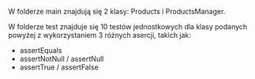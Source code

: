 W folderze main znajdują się 2 klasy: Products i ProductsManager.

W folderze test znajduje się 10 testów jednostkowych dla klasy podanych powyżej z wykorzystaniem 3 różnych asercji, takich jak:
- assertEquals
- assertNotNull / assertNull
- assertTrue / assertFalse
